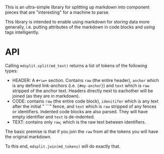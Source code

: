 This is an ultra-simple library for splitting up markdown into component pieces
that are "interesting" for a machine to parse.

This library is intended to enable using markdown for storing data more
generally, i.e. putting attributes of the markdown in code blocks and using
tags intelligently.

# API

Calling `mdsplit.split(md_text)` returns a list of tokens of the following
types:
- HEADER: A `#+\w+` section. Contains `raw` (the entire header), `anchor` which is any defined
  link-anchors (i.e. `{#my-anchor}`) and `text` which is `raw` stripped of
  the anchor text. Headers directly next to eachother will be joined (as they are in markdown).
- CODE: contains `raw` (the entire code block), `idenitifer` which is any text
  after the initial " \`\`\`" fence, and `text` which is `raw` stripped of any
  fences or identifiers. Indented code blocks are also parsed. They will have
  empty identifier and `text` is de-indented.
- TEXT: contains only `raw`, which is the raw text between identifiers.

The basic premise is that if you join the `raw` from all the tokens you will
have the original markdown.

To this end, `mdsplit.join(md_tokens)` will do exactly that.
